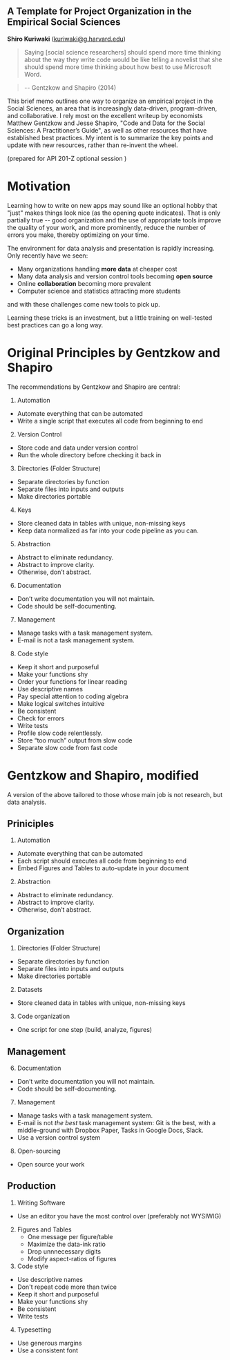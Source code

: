 
A Template for Project Organization in the Empirical Social Sciences
--------------

__Shiro Kuriwaki__ (kuriwaki@g.harvard.edu)


> Saying [social science researchers] should spend more time thinking about the way they write code would be like telling a novelist that she should spend more time thinking about how best to use Microsoft Word.

> -- Gentzkow and Shapiro (2014)


This brief memo outlines one way to organize an empirical project in the Social Sciences, an area that is increasingly data-driven, program-driven, and collaborative. I rely most on the excellent writeup by economists Matthew Gentzkow and Jesse Shapiro, "Code and Data for the Social Sciences: A Practitioner’s Guide", as well as other resources that have established best practices. My intent is to summarize the key points and update with new resources, rather than re-invent the wheel.

(prepared for API 201-Z optional session )

# Motivation

Learning how to write on new apps may sound like an optional hobby that "just" makes things look nice (as the opening quote indicates). That is only partially true -- good organization and the use of appropriate tools improve the quality of your work, and more prominently, reduce the number of errors you make, thereby optimizing on your time.

The environment for data analysis and presentation is rapidly increasing. Only recently have we seen:
- Many organizations handling __more data__ at cheaper cost
- Many data analysis and version control tools becoming __open source__
- Online __collaboration__ becoming more prevalent
- Computer science and statistics attracting more students

and with these challenges come new tools to pick up.

Learning these tricks is an investment, but a little training on well-tested best practices can go a long way.


# Original Principles by Gentzkow and Shapiro

The recommendations by Gentzkow and Shapiro are central:

1. Automation
  * Automate everything that can be automated
  * Write a single script that executes all code from beginning to end
2. Version Control
  * Store code and data under version control
  * Run the whole directory before checking it back in
3. Directories (Folder Structure)
  * Separate directories by function
  * Separate files into inputs and outputs
  * Make directories portable
4. Keys
  * Store cleaned data in tables with unique, non-missing keys
  * Keep data normalized as far into your code pipeline as you can.
5. Abstraction
  * Abstract to eliminate redundancy.
  * Abstract to improve clarity.
  * Otherwise, don’t abstract.
6. Documentation
  * Don’t write documentation you will not maintain.
  * Code should be self-documenting.
7. Management
  * Manage tasks with a task management system.
  * E-mail is not a task management system.
8. Code style
  * Keep it short and purposeful
  * Make your functions shy
  * Order your functions for linear reading
  * Use descriptive names
  * Pay special attention to coding algebra
  * Make logical switches intuitive
  * Be consistent
  * Check for errors
  * Write tests
  * Profile slow code relentlessly.
  * Store “too much” output from slow code
  * Separate slow code from fast code


# Gentzkow and Shapiro,  modified

A version of the above tailored to those whose main job is not research, but data analysis.

## Priniciples
1. Automation
  * Automate everything that can be automated
  * Each script should executes all code from beginning to end
  * Embed Figures and Tables to auto-update in your document
2. Abstraction
  * Abstract to eliminate redundancy.
  * Abstract to improve clarity.
  * Otherwise, don’t abstract.

## Organization
1. Directories (Folder Structure)
  * Separate directories by function
  * Separate files into inputs and outputs
  * Make directories portable
2. Datasets
  * Store cleaned data in tables with unique, non-missing keys
3. Code organization
  * One script for one step (build, analyze, figures)

## Management
6. Documentation
  * Don’t write documentation you will not maintain.
  * Code should be self-documenting.
7. Management
  * Manage tasks with a task management system.
  * E-mail is not _the best_ task management system: Git is the best, with a middle-ground with Dropbox Paper, Tasks in Google Docs, Slack.
  * Use a version control system
8. Open-sourcing
  * Open source your work

## Production
1. Writing Software
  * Use an editor you have the most control over (preferably not WYSIWIG)
2. Figures and Tables
    * One message per figure/table
    * Maximize the data-ink ratio
    * Drop unnnecessary digits
    * Modify aspect-ratios of figures
3. Code style
  * Use descriptive names
  * Don't repeat code more than twice
  * Keep it short and purposeful
  * Make your functions shy
  * Be consistent
  * Write tests
4. Typesetting
  * Use generous margins
  * Use a consistent font
